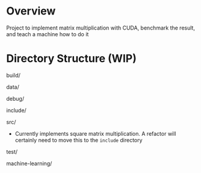 # Overview
Project to implement matrix multiplication with CUDA, benchmark the result, and teach a machine how to do it

# Directory Structure (WIP)
build/

data/

debug/

include/

src/
- Currently implements square matrix multiplication. A refactor will certainly need to move this to the `include` directory

test/

machine-learning/